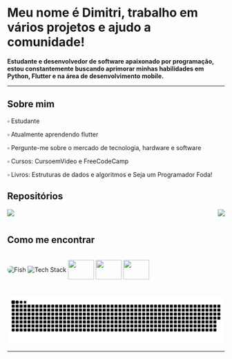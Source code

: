 # Meu nome é Dimitri, trabalho em vários projetos e ajudo a comunidade!
**Estudante e desenvolvedor de software apaixonado por programação, estou constantemente buscando aprimorar minhas habilidades em Python, Flutter e na área de desenvolvimento mobile.**

---

## Sobre mim

▫️ Estudante

▫️ Atualmente aprendendo flutter

▫️ Pergunte-me sobre o mercado de tecnologia, hardware e software

▫️ Cursos: CursoemVideo e FreeCodeCamp

▫️ Livros: Estruturas de dados e algoritmos e Seja um Programador Foda!

## Repositórios
<div>
  <a href="https://github.com/Dimitri-Matheus/Minidex" target="_blank"><img src="https://github-readme-stats-dimitri-matheus.vercel.app/api/pin/?username=Dimitri-Matheus&repo=Minidex&theme=dark&show_owner=false&hide_border=false&bg_color=0d1117&text_color=ffffff&icon_color=43ec63&title_color=ffffff&border_color=191d24" target="_blank"></a>
  <a href="https://github.com/Dimitri-Matheus/Simpliclima" target="_blank"><img src="https://github-readme-stats-dimitri-matheus.vercel.app/api/pin/?username=Dimitri-Matheus&repo=Simpliclima&theme=dark&show_owner=false&hide_border=false&bg_color=0d1117&text_color=ffffff&icon_color=43ec63&title_color=ffffff&border_color=191d24" target="_blank" align="right"></a>
</div>

#

## Como me encontrar
<div>
  <div style="display: inline_block"></div><br>
    <img height="180" width="180" align="center" alt="Fish" style="border-radius:30px;" src="https://github.com/Dimitri-Matheus/Dimitri-Matheus/assets/121637762/03ec39d0-9d1a-44cd-ba83-825681a44c3f">
    <img height="100" width="600" align="center" alt="Tech Stack" src="https://github-readme-tech-stack.vercel.app/api/cards?title=Tech%20Stack&align=center&titleAlign=center&lineCount=1&theme=github_dark_green&bg=%230D1117&badge=%23161B22&border=%2321262D&titleColor=%2343ec63&line1=python,python,ffffff;flutter,flutter,ffffff;dart,dart,ffffff;javascript,javascript,ffffff;" />
    <a href="https://open.spotify.com/embed/playlist/4evCqS0YyiaOxPmKNyizZK?utm_source=generator&theme=0" target="_blank"><img height="45" width="60" align="center" src="https://cdn.simpleicons.org/spotify/f3f3f3" /></a>
    <a href="https://www.instagram.com/dimi_math/" target="_blank"><img height="45" width="60" align="center" src="https://cdn.simpleicons.org/instagram/f3f3f3" /></a>
    <a href="mailto:dimitrimatheusdeoliveira@gmail.com" target="_blank"><img height="45" width="60" align="center" src="https://cdn.simpleicons.org/gmail/f3f3f3" /></a>
</div>

#

![snake gif](https://github.com/Dimitri-Matheus/Dimitri-Matheus/blob/output/github-contribution-grid-snake-dark.svg)

---
